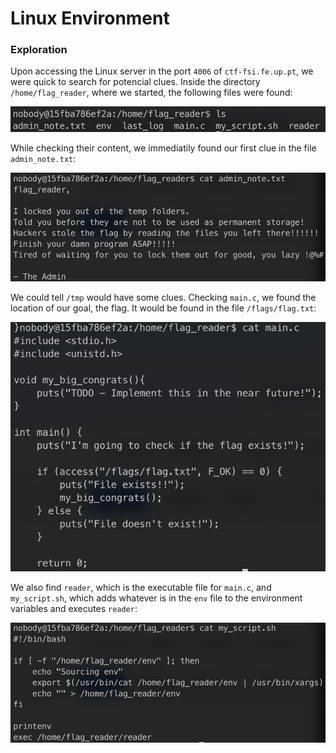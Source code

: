 # Linux Environment 

### Exploration

Upon accessing the Linux server in the port `4006` of `ctf-fsi.fe.up.pt`, we were quick to search for potencial clues. Inside the directory `/home/flag_reader`, where we started, the following files were found:

![img.png](images/env_start_files.png)

While checking their content, we immediatily found our first clue in the file `admin_note.txt`:

![img.png](images/admin_note.png)

We could tell `/tmp` would have some clues.
Checking `main.c`, we found the location of our goal, the flag. It would be found in the file `/flags/flag.txt`:

![img.png](images/env_mainc.png)

We also find `reader`, which is the executable file for `main.c`, and `my_script.sh`, which adds whatever is in the `env` file to the environment variables and executes `reader`:

![img.png](images/my_script.png)
